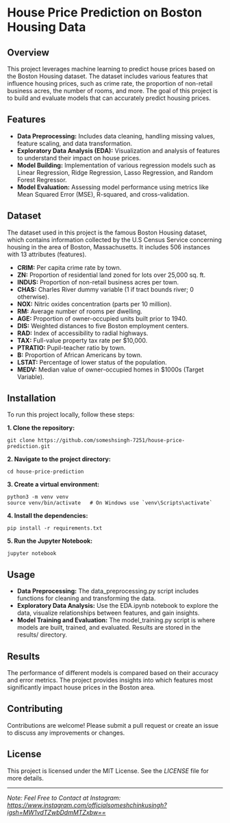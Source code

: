 # House Price Prediction on Boston Housing Data
## Overview
This project leverages machine learning to predict house prices based on the Boston Housing dataset. The dataset includes various features that influence housing prices, such as crime rate, the proportion of non-retail business acres, the number of rooms, and more. The goal of this project is to build and evaluate models that can accurately predict housing prices.

## Features
- **Data Preprocessing:** Includes data cleaning, handling missing values, feature scaling, and data transformation.
- **Exploratory Data Analysis (EDA):** Visualization and analysis of features to understand their impact on house prices.
- **Model Building:** Implementation of various regression models such as Linear Regression, Ridge Regression, Lasso Regression, and Random Forest Regressor.
- **Model Evaluation:** Assessing model performance using metrics like Mean Squared Error (MSE), R-squared, and cross-validation.

## Dataset
The dataset used in this project is the famous Boston Housing dataset, which contains information collected by the U.S Census Service concerning housing in the area of Boston, Massachusetts. It includes 506 instances with 13 attributes (features).

- **CRIM:** Per capita crime rate by town.
- **ZN:** Proportion of residential land zoned for lots over 25,000 sq. ft.
- **INDUS:** Proportion of non-retail business acres per town.
- **CHAS:** Charles River dummy variable (1 if tract bounds river; 0 otherwise).
- **NOX:** Nitric oxides concentration (parts per 10 million).
- **RM:** Average number of rooms per dwelling.
- **AGE:** Proportion of owner-occupied units built prior to 1940.
- **DIS:** Weighted distances to five Boston employment centers.
- **RAD:** Index of accessibility to radial highways.
- **TAX:** Full-value property tax rate per $10,000.
- **PTRATIO:** Pupil-teacher ratio by town.
- **B:** Proportion of African Americans by town.
- **LSTAT:** Percentage of lower status of the population.
- **MEDV:** Median value of owner-occupied homes in $1000s (Target Variable).

## Installation
To run this project locally, follow these steps:

**1. Clone the repository:**

    git clone https://github.com/someshsingh-7251/house-price-prediction.git
**2. Navigate to the project directory:**

    cd house-price-prediction
**3. Create a virtual environment:**

    python3 -m venv venv
    source venv/bin/activate   # On Windows use `venv\Scripts\activate`
**4. Install the dependencies:**

    pip install -r requirements.txt
**5. Run the Jupyter Notebook:**

    jupyter notebook

## Usage
- **Data Preprocessing:** The data_preprocessing.py script includes functions for cleaning and transforming the data.
- **Exploratory Data Analysis:** Use the EDA.ipynb notebook to explore the data, visualize relationships between features, and gain insights.
- **Model Training and Evaluation:** The model_training.py script is where models are built, trained, and evaluated. Results are stored in the results/ directory.

## Results
The performance of different models is compared based on their accuracy and error metrics. The project provides insights into which features most significantly impact house prices in the Boston area.

## Contributing
Contributions are welcome! Please submit a pull request or create an issue to discuss any improvements or changes.

## License
This project is licensed under the MIT License. See the *LICENSE* file for more details.

---

*Note: Feel Free to Contact at Instagram: https://www.instagram.com/officialsomeshchinkusingh?igsh=MW1vdTZwbDdmMTZxbw==*
